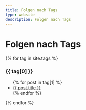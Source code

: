 ```yaml
---
title: Folgen nach Tags
type: website
description: Folgen nach Tags
---
```


# Folgen nach Tags

{% for tag in site.tags %}
  <h3 >{{ tag[0] }}</h3>
  <ul>
    {% for post in tag[1] %}
      <li><a href="{{ post.url }}">{{ post.title }}</a></li>
    {% endfor %}
  </ul>
{% endfor %}
